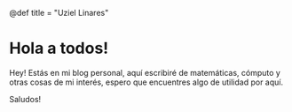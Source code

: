 @def title = "Uziel Linares"


# Hola a todos!

Hey! Estás en mi blog personal, aquí escribiré de matemáticas, cómputo
y otras cosas de mi interés, espero que encuentres algo de utilidad por aquí.


Saludos!

